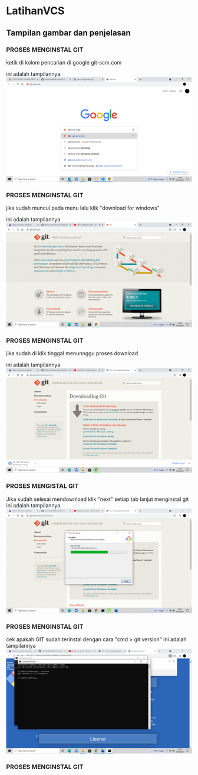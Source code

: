 # LatihanVCS
## Tampilan gambar dan penjelasan

### PROSES MENGINSTAL GIT
ketik di kolom pencarian di google git-scm.com <p>
ini adalah tampilannya
![Gambar1](tab_screenshoot/ss1.png.png)

### PROSES MENGINSTAL GIT
jika sudah muncul pada menu lalu klik "download for windows"<p>
ini adalah tampilannya
![Gambar2](tab_screenshoot/ss2.png.png)

### PROSES MENGINSTAL GIT
jika sudah di klik tinggal menunnggu proses download<p>
ini adalah tampilannya
![Gambar3](tab_screenshoot/ss3.png.png)

### PROSES MENGISTAL GIT
Jika sudah selesai mendownload klik "next" setiap tab lanjut menginstal git
ini adalah tampilannya
![Gambar4](tab_screenshoot/ss4.png.png)
 
### PROSES MENGINSTAL GIT
cek apakah GIT sudah terinstal dengan cara "cmd > git version"
ini adalah tampilannya
![Gambar5](tab_screenshoot/ss5.png.png)

### PROSES MENGINSTAL GIT


